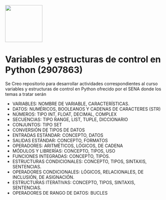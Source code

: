 <img src="https://certificadossena.net/wp-content/uploads/2022/10/logo-sena-naranja-png-2022.png" width="120" height="120">

<h1 aling="center">Variables y estructuras de control en Python (2907863)</h1>
Se Creo repositorio para desarrollar actividades correspondientes al curso variables y estructuras de control en Python ofrecido por el SENA donde los temas a tratar serán 

- VARIABLES: NOMBRE DE VARIABLE, CARACTERÍSTICAS.
- DATOS: NUMÉRICOS, BOOLEANOS Y CADENAS DE CARACTERES (STR)
- NÚMEROS: TIPO INT, FLOAT, DECIMAL, COMPLEX
- SECUENCIAS: TIPO RANGE, LIST, TUPLE, DICCIONARIO
- CONJUNTOS: TIPO SET
- CONVERSIÓN DE TIPOS DE DATOS
- ENTRADAS ESTÁNDAR: CONCEPTO, DATOS
- SALIDAS ESTÁNDAR: CONCEPTO, FORMATOS
- OPERADORES: ARITMÉTICOS, LÓGICOS, DE CADENA
- MÓDULOS Y LIBRERÍAS: CONCEPTO, TIPOS, USO
- FUNCIONES INTEGRADAS: CONCEPTO, TIPOS.
- ESTRUCTURAS CONDICIONALES: CONCEPTO, TIPOS, SINTAXIS, SENTENCIAS.
- OPERADORES CONDICIONALES: LÓGICOS, RELACIONALES, DE INCLUSIÓN, DE ASIGNACIÓN.
- ESTRUCTURAS ITERATIVAS: CONCEPTO, TIPOS, SINTAXIS, SENTENCIAS.
- OPERADORES DE RANGO DE DATOS: BUCLES